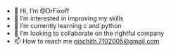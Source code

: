 - 👋 Hi, I’m @DrFixoff
- 👀 I’m interested in improving my skills
- 🌱 I’m currently learning c and python
- 💞️ I’m looking to collaborate on the rightful company
- 📫 How to reach me nischith.7102005@gmail.com

<!---
DrFixoff/DrFixoff is a ✨ special ✨ repository because its `README.md` (this file) appears on your GitHub profile.
You can click the Preview link to take a look at your changes.
--->
